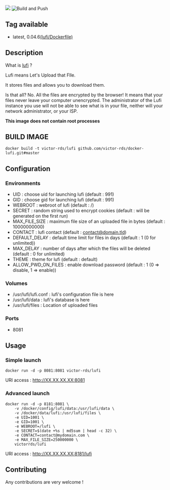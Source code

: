 ![](https://framagit.org/luc/lufi/raw/master/themes/default/public/img/lufi128.png)
![Build and Push](https://github.com/victor-rds/docker-lufi/workflows/Build%20and%20Push/badge.svg)

## Tag available
* latest, 0.04.6[(lufi/Dockerfile)](./Dockerfile)

## Description
What is [lufi](https://framagit.org/luc/lufi) ?

Lufi means Let's Upload that FIle.

It stores files and allows you to download them.

Is that all? No. All the files are encrypted by the browser! It means that your files never leave your computer unencrypted. The administrator of the Lufi instance you use will not be able to see what is in your file, neither will your network administrator, or your ISP.

**This image does not contain root processes**

## BUILD IMAGE

```shell
docker build -t victor-rds/lufi github.com/victor-rds/docker-lufi.git#master
```

## Configuration
### Environments
* UID : choose uid for launching lufi (default : 991)
* GID : choose gid for launching lufi (default : 991)
* WEBROOT : webroot of lufi (default : /)
* SECRET : random string used to encrypt cookies (default : will be generated on the first run)
* MAX_FILE_SIZE : maximum file size of an uploaded file in bytes (default : 10000000000)
* CONTACT : lufi contact (default : contact@domain.tld)
* DEFAULT_DELAY : default time limit for files in days (default : 1 (0 for unlimited))
* MAX_DELAY : number of days after which the files will be deleted (default : 0 for unlimited)
* THEME : theme for lufi (default : default)
* ALLOW_PWD_ON_FILES : enable download password (default : 1 (0 => disable, 1 => enable))

### Volumes
* /usr/lufi/lufi.conf : lufi's configuration file is here
* /usr/lufi/data : lufi's database is here
* /usr/lufi/files : Location of uploaded files

### Ports
* 8081

## Usage
### Simple launch
```shell
docker run -d -p 8081:8081 victor-rds/lufi
```
URI access : http://XX.XX.XX.XX:8081

### Advanced launch
```shell
docker run -d -p 8181:8081 \
    -v /docker/config/lufi/data:/usr/lufi/data \
    -v /docker/data/lufi:/usr/lufi/files \
    -e UID=1001 \
    -e GID=1001 \
    -e WEBROOT=/lufi \
    -e SECRET=$(date +%s | md5sum | head -c 32) \
    -e CONTACT=contact@mydomain.com \
    -e MAX_FILE_SIZE=250000000 \
    victorrds/lufi
```
URI access : http://XX.XX.XX.XX:8181/lufi

## Contributing
Any contributions are very welcome !